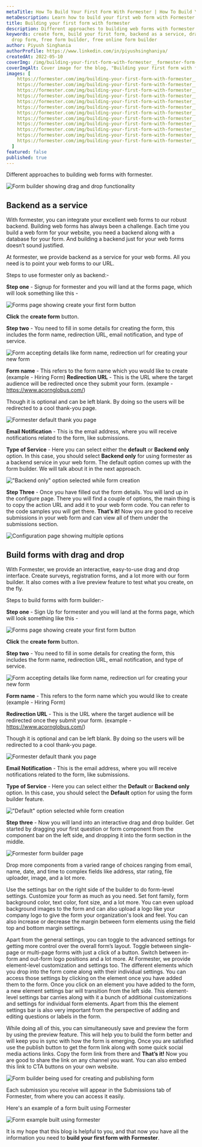 ```yaml
---
metaTitle: How To Build Your First Form With Formester | How To Build Your First Web Form - Formester
metaDescription: Learn how to build your first web form with Formester! Our step-by-step guide makes it easy to build your first forms for any website or business. Start today!
title: Building your first form with formester
description: Different approaches to building web forms with formester
keywords: create form, build your first form, backend as a service, drag and
  drop form, free form builder, free online form builder
author: Piyush Singhania
authorProfile: https://www.linkedin.com/in/piyushsinghaniya/
createdAt: 2022-05-10
coverImg: /img/building-your-first-form-with-formester__formester-form-builder-background-cover.png
coverImgAlt: Cover image for the blog, "Building your first form with formester"
images: [
    https://formester.com/img/building-your-first-form-with-formester__formester-form-builder-background.png,
    https://formester.com/img/building-your-first-form-with-formester__formester-form-builder-background.png,
    https://formester.com/img/building-your-first-form-with-formester__form-details.png,
    https://formester.com/img/building-your-first-form-with-formester__thank-you.png,
    https://formester.com/img/building-your-first-form-with-formester__service-one-example.png,
    https://formester.com/img/building-your-first-form-with-formester__action-url.png,
    https://formester.com/img/building-your-first-form-with-formester__create-your-first-form.png,
    https://formester.com/img/building-your-first-form-with-formester__form-details.png,
    https://formester.com/img/building-your-first-form-with-formester__thank-you.png,
    https://formester.com/img/building-your-first-form-with-formester__builder.png,
    https://formester.com/img/building-your-first-form-with-formester__form-example.png,
    https://formester.com/img/building-your-first-form-with-formester__final-form.png
  ]
featured: false
published: true
---
```

Different approaches to building web forms with formester.

![Form builder showing drag and drop functionality](/img/building-your-first-form-with-formester__formester-form-builder-background.png 'Form builder showing drag and drop functionality')

## Backend as a service

With formester, you can integrate your excellent web forms to our robust backend. Building web forms has always been a challenge. Each time you build a web form for your website, you need a backend along with a database for your form. And building a backend just for your web forms doesn’t sound justified.

At formester, we provide backend as a service for your web forms. All you need is to point your web forms to our URL.

Steps to use formester only as backend:-

**Step one** - Signup for formester and you will land at the forms page, which will look something like this -

![Forms page showing create your first form button](/img/building-your-first-form-with-formester__formester-form-builder-background.png 'Forms page showing create your first form button')

**Click** the **create form** button.

**Step two** - You need to fill in some details for creating the form, this includes the form name, redirection URL, email notification, and type of service.

![Form accepting details like form name, redirection url for creating your new form](/img/building-your-first-form-with-formester__form-details.png 'Form accepting details like form name, redirection url for creating your new form')

**Form name** - This refers to the form name which you would like to create\
(example - Hiring Form)
**Redirection URL** - This is the URL where the target audience will be redirected once they submit your form.
(example - <https://www.acornglobus.com/>)

Though it is optional and can be left blank. By doing so the users will be redirected to a cool thank-you page.

![Formester default thank you page](/img/building-your-first-form-with-formester__thank-you.png 'Formester default thank you page')

**Email Notification** - This is the email address, where you will receive notifications related to the form, like submissions.

**Type of Service** - Here you can select either the **default** or **Backend only** option. In this case, you should select **Backend only** for using formester as a backend service in your web form. The default option comes up with the form builder. We will talk about it in the next approach.

!["Backend only" option selected while form creation](/img/building-your-first-form-with-formester__service-one-example.png 'Backend only option selected while form creation')

**Step Three** - Once you have filled out the form details. You will land up in the configure page. There you will find a couple of options, the main thing is to copy the action URL and add it to your web form code. You can refer to the code samples you will get there. **That’s it!** Now you are good to receive submissions in your web form and can view all of them under the submissions section.

![Configuration page showing multiple options](/img/building-your-first-form-with-formester__action-url.png 'Configuration page showing multiple options')

## Build forms with drag and drop

With Formester, we provide an interactive, easy-to-use drag and drop interface. Create surveys, registration forms, and a lot more with our form builder. It also comes with a live preview feature to test what you create, on the fly.

Steps to build forms with form builder:-

**Step one** - Sign Up for formester and you will land at the forms page, which will look something like this -

![Forms page showing create your first form button](/img/building-your-first-form-with-formester__create-your-first-form.png 'Forms page showing create your first form button')

**Click** the **create form** button.

**Step two** - You need to fill in some details for creating the form, this includes the form name, redirection URL, email notification, and type of service.

![Form accepting details like form name, redirection url for creating your new form](/img/building-your-first-form-with-formester__form-details.png 'Form accepting details like form name, redirection url for creating your new form')

**Form name** - This refers to the form name which you would like to create\
(example - Hiring Form)

**Redirection URL** - This is the URL where the target audience will be redirected once they submit your form.
(example - <https://www.acornglobus.com/>)

Though it is optional and can be left blank. By doing so the users will be redirected to a cool thank-you page.

![Formester default thank you page](/img/building-your-first-form-with-formester__thank-you.png 'Formester default thank you page')

**Email Notification** - This is the email address, where you will receive notifications related to the form, like submissions.

**Type of Service** - Here you can select either the **Default** or **Backend only** option. In this case, you should select the **Default** option for using the form builder feature.

!["Default" option selected while form creation](/img/building-your-first-form-with-formester__service-two-example.png 'Default option selected while form creation')

**Step three** - Now you will land into an interactive drag and drop builder. Get started by dragging your first question or form component from the component bar on the left side, and dropping it into the form section in the middle.

![Formester form builder page](/img/building-your-first-form-with-formester__builder.png 'Formester form builder page')

Drop more components from a varied range of choices ranging from email, name, date, and time to complex fields like address, star rating, file uploader, image, and a lot more.

Use the settings bar on the right side of the builder to do form-level settings. Customize your form as much as you need. Set font family, form background color, text color, font size, and a lot more.
You can even upload background images to the form and can also upload a logo like your company logo to give the form your organization's look and feel.
You can also increase or decrease the margin between form elements using the field top and bottom margin settings.

Apart from the general settings, you can toggle to the advanced settings for getting more control over the overall form’s layout. Toggle between single-page or multi-page forms with just a click of a button.
Switch between in-form and out-form logo positions and a lot more.
At Formester, we provide element-level customization and settings too. The different elements which you drop into the form come along with their individual settings. You can access those settings by clicking on the element once you have added them to the form. Once you click on an element you have added to the form, a new element settings bar will transition from the left side. This element-level settings bar carries along with it a bunch of additional customizations and settings for individual form elements. Apart from this the element settings bar is also very important from the perspective of adding and editing questions or labels in the form.

While doing all of this, you can simultaneously save and preview the form by using the preview feature. This will help you to build the form better and will keep you in sync with how the form is emerging.
Once you are satisfied use the publish button to get the form link along with some quick social media actions links. Copy the form link from there and **That’s it!** Now you are good to share the link on any channel you want. You can also embed this link to CTA buttons on your own website.

![Form builder being used for creating and publishing form](/img/building-your-first-form-with-formester__form-example.png 'Form builder being used for creating and publishing form')

Each submission you receive will appear in the Submissions tab of Formester, from where you can access it easily.

Here's an example of a form built using Formester

![Form example built using formester](/img/building-your-first-form-with-formester__final-form.png 'Form example built using formester')

It is my hope that this blog is helpful to you, and that now you have all the information you need to **build your first form with Formester**.
